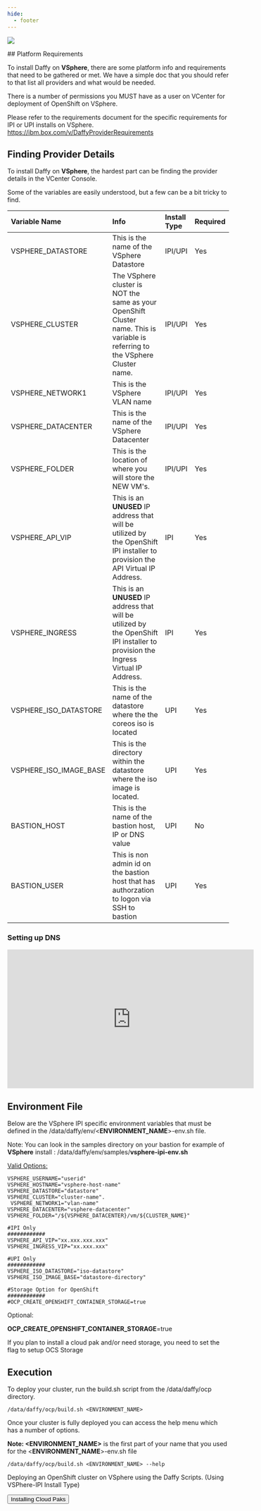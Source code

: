 ```yaml
---
hide:
  - footer
---
```

<script>
  document.title = "Deploy OCP - VSphere";
</script>
<p align = "left">
    <img src='../images/vsphere.png'  align="top" style = "float">
</p>
## Platform Requirements

To install Daffy on **VSphere**, there are some platform info and requirements that need to be gathered or met. We have a simple doc that you should refer to that list all providers and what would be needed.

There is a number of permissions you MUST have as a user on VCenter for deployment of OpenShift on VSphere.

Please refer to the requirements document for the specific requirements for IPI or UPI installs on VSphere.
<a href="https://ibm.box.com/v/DaffyProviderRequirements" target="_blank">https://ibm.box.com/v/DaffyProviderRequirements
</a>
## Finding Provider Details

To install Daffy on **VSphere**, the hardest part can be finding the provider details in the VCenter Console.

Some of the variables are easily understood, but a few can be a bit tricky to find.


| Variable Name   | Info          | Install Type | Required |
| :---------         |    :---------    |   :----     |   :----     |  
| VSPHERE_DATASTORE           | This is the name of the VSphere Datastore       |IPI/UPI |Yes
| VSPHERE_CLUSTER          | The VSphere cluster is NOT the same as your OpenShift Cluster name. This is variable is referring to the VSphere Cluster name.  |IPI/UPI|Yes
|VSPHERE_NETWORK1|This is the VSphere VLAN name|IPI/UPI|Yes
|VSPHERE_DATACENTER|This is the name of the VSphere Datacenter|IPI/UPI|Yes
|VSPHERE_FOLDER|This is the location of where you will store the NEW VM's.|IPI/UPI|Yes
|VSPHERE_API_VIP|This is an **UNUSED** IP address that will be utilized by the OpenShift IPI installer to provision the API Virtual IP Address.|IPI|Yes
|VSPHERE_INGRESS|This is an **UNUSED** IP address that will be utilized by the OpenShift IPI installer to provision the Ingress Virtual IP Address.|IPI|Yes
|VSPHERE_ISO_DATASTORE|This is the name of the datastore where the the coreos iso is located|UPI|Yes
|VSPHERE_ISO_IMAGE_BASE|This is the directory within the datastore where the iso image is located.|UPI|Yes
|BASTION_HOST|This is the name of the bastion host, IP or  DNS value|UPI|No
|BASTION_USER|This is non admin id on the bastion host that has authorzation to logon via SSH to bastion|UPI|Yes



### Setting up DNS

<html>
   <head>
      <title>HTML Video embed</title>
   </head>
   <body>
    <div style="text-align:center">
      <iframe width="560" height="315" src="https://www.youtube.com/embed/WTjcPfwW2ys" frameborder="0" allowfullscreen></iframe>
      </iframe>
      </div>
   </body>
</html>

## Environment File

Below are the VSphere IPI specific environment variables that must be defined in the /data/daffy/env/<**ENVIRONMENT_NAME**>-env.sh file.

Note: You can look in the samples directory on your bastion for example of **VSphere** install : /data/daffy/env/samples/**vsphere-ipi-env.sh**

<u>Valid Options:</u>

```
VSPHERE_USERNAME="userid"     
VSPHERE_HOSTNAME="vsphere-host-name"
VSPHERE_DATASTORE="datastore"     
VSPHERE_CLUSTER="cluster-name".   
 VSPHERE_NETWORK1="vlan-name"      
VSPHERE_DATACENTER="vsphere-datacenter"     
VSPHERE_FOLDER="/${VSPHERE_DATACENTER}/vm/${CLUSTER_NAME}"

#IPI Only
############  
VSPHERE_API_VIP="xx.xxx.xxx.xxx"
VSPHERE_INGRESS_VIP="xx.xxx.xxx"

#UPI Only
############
VSPHERE_ISO_DATASTORE="iso-datastore"     
VSPHERE_ISO_IMAGE_BASE="datastore-directory"    

#Storage Option for OpenShift
############
#OCP_CREATE_OPENSHIFT_CONTAINER_STORAGE=true
```

Optional:

**OCP_CREATE_OPENSHIFT_CONTAINER_STORAGE**=true

If you plan to install a cloud pak and/or need storage, you need to set the flag to setup OCS Storage

## Execution

To deploy your cluster, run the build.sh script from the /data/daffy/ocp directory.

```
/data/daffy/ocp/build.sh <ENVIRONMENT_NAME>
```

Once your cluster is fully deployed you can access the help menu which has a number of options.

**Note: <ENVIRONMENT_NAME>** is the first part of your name that you used for the <**ENVIRONMENT_NAME**>-env.sh file

```
/data/daffy/ocp/build.sh <ENVIRONMENT_NAME> --help
```
Deploying an OpenShift cluster on VSphere using the Daffy Scripts.  (Using VSPhere-IPI Install Type)

<button onclick="location.href='../../Cloud-Paks/'" class="custom-btn btn-7">Installing Cloud Paks</button>

